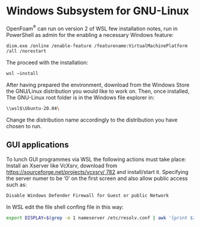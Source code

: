 # Windows Subsystem for GNU-Linux

OpenFoam<sup>®</sup> can run on version 2 of WSL few installation notes,
run in PowerShell as admin for the enabling a necessary Windows feature:

```sh
dism.exe /online /enable-feature /featurename:VirtualMachinePlatform
/all /norestart
```
The proceed with the installation:
```sh
wsl –install
```

After having prepared the environment, download from the Windows Store the GNU/Linux
distribution you would like to work on. Then, once installed, The GNU-Linux root folder
is in the Windows file explorer in:

```sh
\\wsl$\Ubuntu-20.04\
```
Change the distribution name accordingly to the distribution you have chosen to run.

## GUI applications
To lunch GUI programmes via WSL the following actions must take place:
Install an Xserver like VcXsrv, download from
[https://sourceforge.net/projects/vcxsrv/ 782](https://sourceforge.net/projects/vcxsrv/)
and install/start it. Specifying the server numer to be ‘0’ on the first
screen and also allow public access such as:

```sh 
Disable Windows Defender Firewall for Guest or public Network
```
In WSL edit the file shell confing file in this way:
``` sh
export DISPLAY=$(grep -m 1 nameserver /etc/resolv.conf | awk '{print $2}'):0.0 >> ~/.bashrc
```

<!--  Script to show the footer   -->
<html>
<script
    src="https://code.jquery.com/jquery-3.3.1.js"
    integrity="sha256-2Kok7MbOyxpgUVvAk/HJ2jigOSYS2auK4Pfzbm7uH60="
    crossorigin="anonymous">
</script>
<script>
$(function(){
  $("#footer").load("../footers/footer_first_level_depth.html");
});
</script>
<body>
<div id="footer"></div>
</body>
</html>
